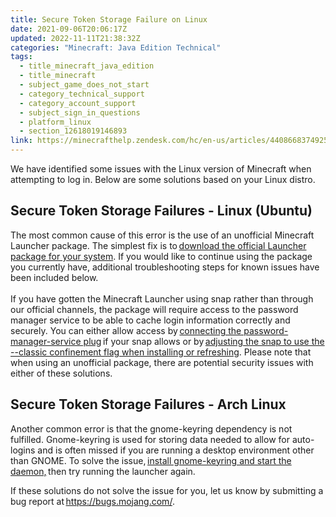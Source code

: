 ```yaml
---
title: Secure Token Storage Failure on Linux
date: 2021-09-06T20:06:17Z
updated: 2022-11-11T21:38:32Z
categories: "Minecraft: Java Edition Technical"
tags:
  - title_minecraft_java_edition
  - title_minecraft
  - subject_game_does_not_start
  - category_technical_support
  - category_account_support
  - subject_sign_in_questions
  - platform_linux
  - section_12618019146893
link: https://minecrafthelp.zendesk.com/hc/en-us/articles/4408668374925-Secure-Token-Storage-Failure-on-Linux
---
```


We have identified some issues with the Linux version of Minecraft when attempting to log in. Below are some solutions based on your Linux distro. 

## Secure Token Storage Failures - Linux (Ubuntu)

The most common cause of this error is the use of an unofficial Minecraft Launcher package. The simplest fix is to [download the official Launcher package for your system](https://www.minecraft.net/en-us/download). If you would like to continue using the package you currently have, additional troubleshooting steps for known issues have been included below. \
\
If you have gotten the Minecraft Launcher using snap rather than through our official channels, the package will require access to the password manager service to be able to cache login information correctly and securely. You can either allow access by [connecting the password-manager-service plug](https://snapcraft.io/docs/interface-management) if your snap allows or by [adjusting the snap to use the \--classic confinement flag when installing or refreshing](https://snapcraft.io/docs/snap-confinement). Please note that when using an unofficial package, there are potential security issues with either of these solutions. 

## Secure Token Storage Failures - Arch Linux

Another common error is that the gnome-keyring dependency is not fulfilled. Gnome-keyring is used for storing data needed to allow for auto-logins and is often missed if you are running a desktop environment other than GNOME. To solve the issue, [install gnome-keyring and start the daemon,](https://wiki.archlinux.org/title/GNOME/Keyring) then try running the launcher again.

If these solutions do not solve the issue for you, let us know by submitting a bug report at <https://bugs.mojang.com/>.
